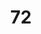 ---
title: "72"
imageurl: "../src/content/assets/72.webp"
dwnurl: "https://imgs1.thamizhnation.org/72.jpg"
tags: ['thalaivar']
---